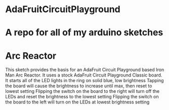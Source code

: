 # AdaFruitCircuitPlayground  
# A repo for all of my arduino sketches

# Arc Reactor

  This sketch provides the basis for an AdaFruit Circuit Playground based Iron Man Arc Reactor.
  It uses a stock AdaFruit Circuit Playground Classic board.
  It starts all of the LED lights in the ring on solid blue, low brightness
  Tapping the board will cause the brightness to increase until max, then reset to lowest setting
  Flipping the switch on the board to the right will turn off the LEDs and reset the brightness to the lowest setting
  Flipping the switch on the board to the left will turn on the LEDs at lowest brightness setting

